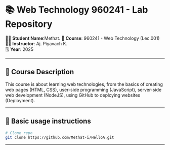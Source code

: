 






# 📚 Web Technology 960241 - Lab Repository

👨‍🎓 **Student Name**:Methat.
📘 **Course**: 960241 - Web Technology (Lec.001)  
👨‍🏫 **Instructor**: Aj. Piyavach K.  
🗓️ **Year**: 2025  

---

## 📌 Course Description

This course is about learning web technologies, from the basics of creating web pages (HTML, CSS), user-side programming (JavaScript), server-side web development (NodeJS), using GitHub to deploying websites (Deployment).

---

## 🚀 Basic usage instructions

```bash
# Clone repo
git clone https://github.com/Methat-i/HelloA.git
```

---










